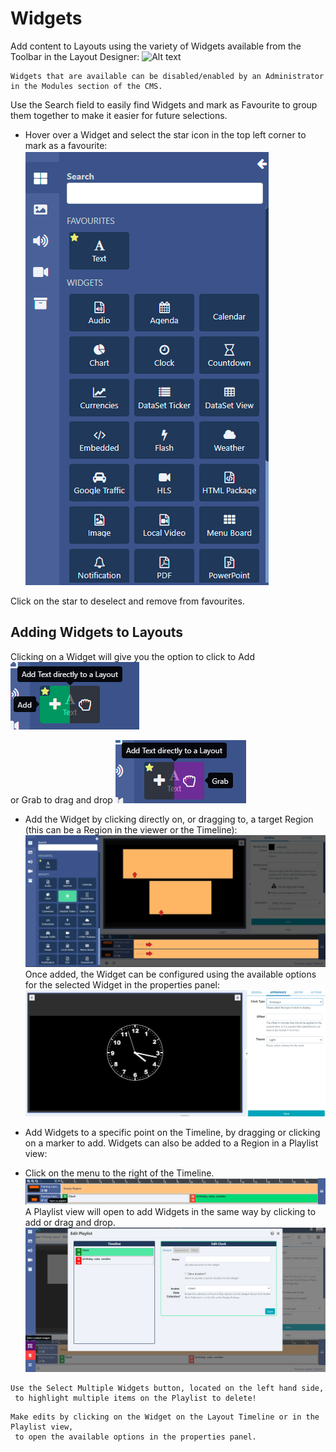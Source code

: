 # Widgets

Add content to Layouts using the variety of Widgets available from the Toolbar in the Layout Designer:
![Alt text](widget1-1.png)

```
Widgets that are available can be disabled/enabled by an Administrator in the Modules section of the CMS.
```

Use the Search field to easily find Widgets and mark as Favourite to group them together to make it easier for future selections.

- Hover over a Widget and select the star icon in the top left corner to mark as a favourite:
  ![Alt text](widget2.png)

Click on the star to deselect and remove from favourites.

## Adding Widgets to Layouts

Clicking on a Widget will give you the option to click to Add
![Alt text](widget3.png)

or Grab to drag and drop
![Alt text](widget4.png)

- Add the Widget by clicking directly on, or dragging to, a target Region (this can be a Region in the viewer or the Timeline):
  ![Alt text](widget5.png)
  Once added, the Widget can be configured using the available options for the selected Widget in the properties panel:
  ![Alt text](widget6.png)

- Add Widgets to a specific point on the Timeline, by dragging or clicking on a marker to add.
  Widgets can also be added to a Region in a Playlist view:

- Click on the menu to the right of the Timeline.
  ![Alt text](widget7.png)
  A Playlist view will open to add Widgets in the same way by clicking to add or drag and drop.
  ![Alt text](widget8.png)

```
Use the Select Multiple Widgets button, located on the left hand side,
 to highlight multiple items on the Playlist to delete!
```

```
Make edits by clicking on the Widget on the Layout Timeline or in the Playlist view,
 to open the available options in the properties panel.
```

